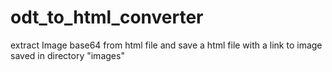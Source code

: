 odt_to_html_converter
=====================

extract Image base64 from html file and save a html file with a link to image saved in directory "images"

